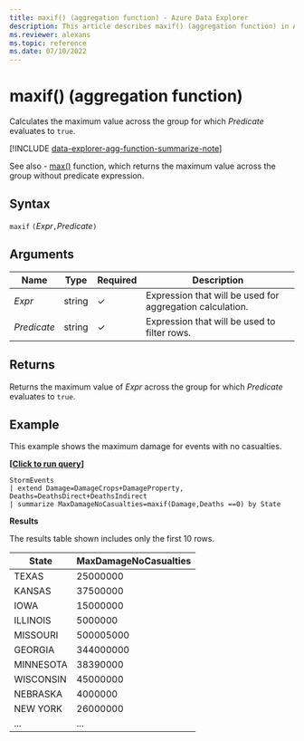 ```yaml
---
title: maxif() (aggregation function) - Azure Data Explorer
description: This article describes maxif() (aggregation function) in Azure Data Explorer.
ms.reviewer: alexans
ms.topic: reference
ms.date: 07/10/2022
---
```

# maxif() (aggregation function)

Calculates the maximum value across the group for which *Predicate* evaluates to `true`.

[!INCLUDE [data-explorer-agg-function-summarize-note](../../includes/data-explorer-agg-function-summarize-note.md)]

See also - [max()](max-aggfunction.md) function, which returns the maximum value across the group without predicate expression.

## Syntax

`maxif` `(`*Expr*`,`*Predicate*`)`

## Arguments

| Name | Type | Required | Description |
|--|--|--|--|
| *Expr* | string | &check; | Expression that will be used for aggregation calculation. |
| *Predicate* | string | &check; | Expression that will be used to filter rows. |

## Returns

Returns the maximum value of *Expr* across the group for which *Predicate* evaluates to `true`.

## Example

This example shows the maximum damage for events with no casualties.

**\[**[**Click to run query**](https://dataexplorer.azure.com/clusters/help/databases/Samples?query=H4sIAAAAAAAAAyWMMQ7CQAwEe17hkigp+ICrHAUFCCkvMImBk7g7ZDvRBfF4IlztjFa7gxVJx4Wz6e4LXI3zBIESPRg9eilvbZ2vG7PY2kFgsqeiR4jCo7Uupzz9dbvTOSWS+GE4U/WHS+lJZ3pZZMVENd73XnS+BsRDA7cVBiPjH/V0dHmeAAAA)**\]**

```kusto
StormEvents
| extend Damage=DamageCrops+DamageProperty, Deaths=DeathsDirect+DeathsIndirect
| summarize MaxDamageNoCasualties=maxif(Damage,Deaths ==0) by State
```

**Results**

The results table shown includes only the first 10 rows.

| State                | MaxDamageNoCasualties |
| -------------------- | --------------------- |
| TEXAS                | 25000000              |
| KANSAS               | 37500000              |
| IOWA                 | 15000000              |
| ILLINOIS             | 5000000               |
| MISSOURI             | 500005000             |
| GEORGIA              | 344000000             |
| MINNESOTA            | 38390000              |
| WISCONSIN            | 45000000              |
| NEBRASKA             | 4000000               |
| NEW YORK             | 26000000              |
| ... | ... |
